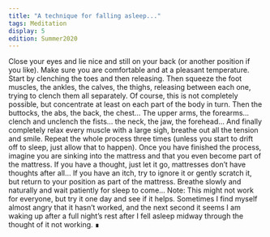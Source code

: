 ```yaml
---
title: "A technique for falling asleep..."
tags: Meditation
display: 5
edition: Summer2020
---
```


Close your eyes and lie nice and still on your back (or another position if you like). Make sure you are comfortable and at a pleasant temperature.
Start by clenching the toes and then releasing. Then squeeze the foot muscles, the ankles, the calves, the thighs, releasing between each one, trying to clench them all separately. Of course, this is not completely possible, but concentrate at least on each part of the body in turn.
Then the buttocks, the abs, the back, the chest… The upper arms, the forearms… clench and unclench the fists… the neck, the jaw, the forehead…
And finally completely relax every muscle with a large sigh, breathe out all the tension and smile. Repeat the whole process three times (unless you start to drift off to sleep, just allow that to happen).
Once you have finished the process, imagine you are sinking into the mattress and that you even become part of the mattress. If you have a thought, just let it go, mattresses don’t have thoughts after all… If you have an itch, try to ignore it or gently scratch it, but return to your position as part of the mattress. Breathe slowly and naturally and wait patiently for sleep to come…
Note: This might not work for everyone, but try it one day and see if it helps. Sometimes I find myself almost angry that it hasn’t worked, and the next second it seems I am waking up after a full night’s rest after I fell asleep midway through the thought of it not working. &#8718;